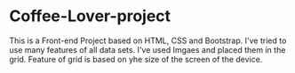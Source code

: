 # Coffee-Lover-project

This is a Front-end Project based on HTML, CSS and Bootstrap.
I've tried to use many features of all data sets. I've used Imgaes and placed them in the grid. Feature of grid is based on yhe size of the screen of the device.
